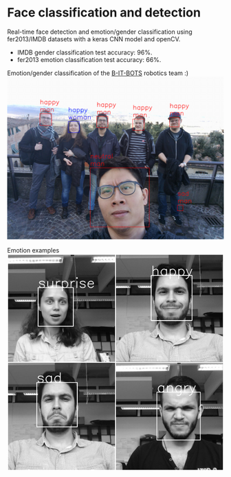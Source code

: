 # Face classification and detection
Real-time face detection and emotion/gender classification using fer2013/IMDB datasets with a keras CNN model and openCV.
* IMDB gender classification test accuracy: 96%.
* fer2013 emotion classification test accuracy: 66%.

Emotion/gender classification of the [B-IT-BOTS](https://mas-group.inf.h-brs.de/?page_id=622) robotics team :) 
![alt tag](images/predicted_test_image.png)

Emotion examples
![alt tag](images/emotion_classification.jpg)


